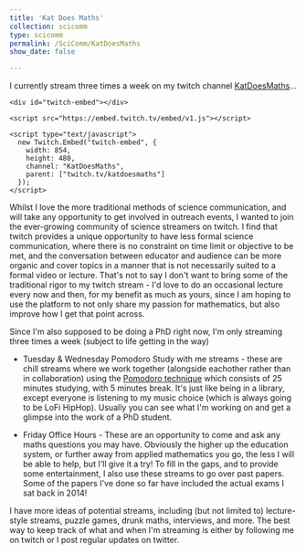 ```yaml
---
title: 'Kat Does Maths'
collection: scicomm
type: scicomm
permalink: /SciComm/KatDoesMaths
show_date: false

---
```


I currently stream three times a week on my twitch channel [KatDoesMaths](https://twitch.tv/katdoesmaths)...
 
 <!-- Add a placeholder for the Twitch embed -->
    <div id="twitch-embed"></div>

<!-- Load the Twitch embed JavaScript file -->
    <script src="https://embed.twitch.tv/embed/v1.js"></script>

<!-- Create a Twitch.Embed object that will render within the "twitch-embed" element -->
    <script type="text/javascript">
      new Twitch.Embed("twitch-embed", {
        width: 854,
        height: 480,
        channel: "KatDoesMaths",
        parent: ["twitch.tv/katdoesmaths"]
      });
    </script>

Whilst I love the more traditional methods of science communication, and will take any opportunity to get involved in outreach events, I wanted to join the ever-growing community of science streamers on twitch. I find that twitch provides a unique opportunity to have less formal science communication, where there is no constraint on time limit or objective to be met, and the conversation between educator and audience can be more organic and cover topics in a manner that is not necessarily suited to a formal video or lecture. That's not to say I don't want to bring some of the traditional rigor to my twitch stream - I'd love to do an occasional lecture every now and then, for my benefit as much as yours, since I am hoping to use the platform to not only share my passion for mathematics, but also improve how I get that point across. 

Since I'm also supposed to be doing a PhD right now, I'm only streaming three times a week (subject to life getting in the way)
 * Tuesday  & Wednesday Pomodoro Study with me streams - these are chill streams where we work together (alongside eachother rather than in collaboration) using the [Pomodoro technique](https://francescocirillo.com/pages/pomodoro-technique) which consists of 25 minutes studying, with 5 minutes break. It's just like being in a library, except everyone is listening to my music choice (which is always going to be LoFi HipHop). Usually you can see what I'm working on and get a glimpse into the work of a PhD student. 

 * Friday Office Hours - These are an opportunity to come and ask any maths questions you may have. Obviously the higher up the education system, or further away from applied mathematics you go, the less I will be able to help, but I'll give it a try! To fill in the gaps, and to provide some entertainment, I also use these streams to go over past papers. Some of the papers I've done so far have included the actual exams I sat back in 2014!

 I have more ideas of potential streams, including (but not limited to) lecture-style streams, puzzle games, drunk maths, interviews, and more. The best way to keep track of what and when I'm streaming is either by following me on twitch or I post regular updates on twitter. 

